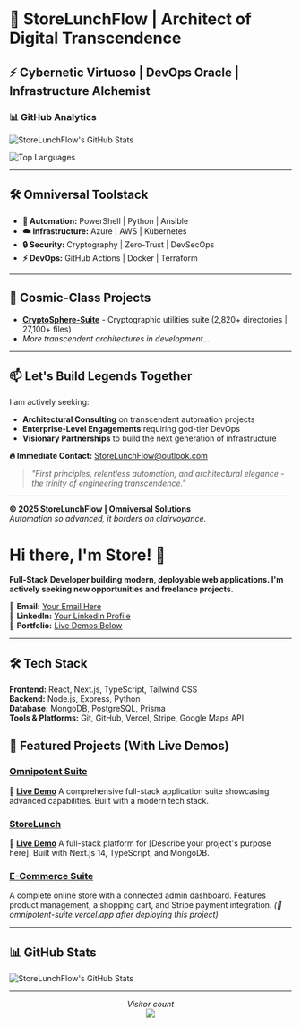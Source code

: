 ﻿# 🚀 StoreLunchFlow | Architect of Digital Transcendence

## ⚡ Cybernetic Virtuoso | DevOps Oracle | Infrastructure Alchemist

### 📊 GitHub Analytics

![StoreLunchFlow's GitHub Stats](https://github-readme-stats.vercel.app/api?username=StoreLunchFlow&show_icons=true&theme=radical&hide_title=true&count_private=true)

![Top Languages](https://github-readme-stats.vercel.app/api/top-langs/?username=StoreLunchFlow&layout=compact&theme=radical&hide_title=true)

---

## 🛠️ Omniversal Toolstack
- **🔄 Automation:** PowerShell | Python | Ansible
- **☁️ Infrastructure:** Azure | AWS | Kubernetes
- **🔒 Security:** Cryptography | Zero-Trust | DevSecOps
- **⚡ DevOps:** GitHub Actions | Docker | Terraform

---

## 🌟 Cosmic-Class Projects
- [**CryptoSphere-Suite**](https://github.com/StoreLunchFlow/CryptoSphere-Suite) - Cryptographic utilities suite (2,820+ directories | 27,100+ files)
- *More transcendent architectures in development...*

---

## 📫 Let's Build Legends Together

I am actively seeking:
- **Architectural Consulting** on transcendent automation projects
- **Enterprise-Level Engagements** requiring god-tier DevOps
- **Visionary Partnerships** to build the next generation of infrastructure

**🔥 Immediate Contact:** [StoreLunchFlow@outlook.com](mailto:StoreLunchFlow@outlook.com)

> *"First principles, relentless automation, and architectural elegance - the trinity of engineering transcendence."*

---

**© 2025 StoreLunchFlow | Omniversal Solutions**  
*Automation so advanced, it borders on clairvoyance.*

# Hi there, I'm Store! 👋

**Full-Stack Developer building modern, deployable web applications. I'm actively seeking new opportunities and freelance projects.**

📧 **Email:** [Your Email Here](mailto:your.email@gmail.com)  
💼 **LinkedIn:** [Your LinkedIn Profile](https://www.linkedin.com/in/yourprofile/)  
🔗 **Portfolio:** [Live Demos Below](#-featured-projects)

---

## 🛠️ Tech Stack

**Frontend:** React, Next.js, TypeScript, Tailwind CSS  
**Backend:** Node.js, Express, Python  
**Database:** MongoDB, PostgreSQL, Prisma  
**Tools & Platforms:** Git, GitHub, Vercel, Stripe, Google Maps API  

## 🚀 Featured Projects (With Live Demos)

### [Omnipotent Suite](https://github.com/StoreLunchFlow/omnipotent-suite)
**🔗 [Live Demo](https://omnipotent-suite.vercel.app/)**
A comprehensive full-stack application suite showcasing advanced capabilities. Built with a modern tech stack.

### [StoreLunch](https://github.com/StoreLunchFlow/StoreLunch)
**🔗 [Live Demo](https://omnipotent-suite-fi3vw7bya-john-whales-projects.vercel.app/)**
A full-stack platform for [Describe your project's purpose here]. Built with Next.js 14, TypeScript, and MongoDB.

### [E-Commerce Suite](https://github.com/StoreLunchFlow/ecommerce-store)
A complete online store with a connected admin dashboard. Features product management, a shopping cart, and Stripe payment integration.
*(🔗 omnipotent-suite.vercel.app after deploying this project)*

---

## 📊 GitHub Stats

![StoreLunchFlow's GitHub Stats](https://github-readme-stats.vercel.app/api?username=StoreLunchFlow&show_icons=true&theme=radical)

---

<p align="center"> 
  <i>Visitor count</i><br>
  <img src="https://profile-counter.glitch.me/StoreLunchFlow/count.svg" />
</p>
